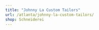 ```yaml
---
title: "Johnny La Custom Tailors"
url: /atlanta/johnny-la-custom-tailors/
shop: Schneiderei
---
```

